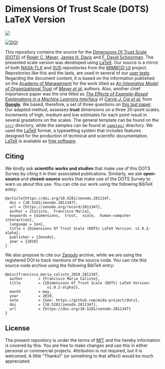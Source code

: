 # Dimensions Of Trust Scale (DOTS) LaTeX Version

<img src="https://upload.wikimedia.org/wikipedia/commons/thumb/9/92/LaTeX_logo.svg/1599px-LaTeX_logo.svg.png">

[![DOI](https://zenodo.org/badge/185374877.svg)](https://zenodo.org/badge/latestdoi/185374877)

This repository contains the source for the [Dimensions Of Trust Scale (DOTS)](http://people.wku.edu/richard.miller/Mayer%20Trust%20article.pdf) of [Roger C. Mayer](https://www.researchgate.net/scientific-contributions/79364000_Roger_C_Mayer), [James H. Davis](https://www.researchgate.net/scientific-contributions/81323154_James_H_Davis) and [F. David Schoorman](https://www.researchgate.net/scientific-contributions/2004290170_F_David_Schoorman). The presented scale version was developed using [LaTeX](https://en.wikipedia.org/wiki/LaTeX). Our source is a mirror of both [NASA-TLX](https://github.com/MIMBCD-UI/nasa-tlx) and [SUS](https://github.com/MIMBCD-UI/sus) repositories from the [MIMBCD-UI](https://github.com/MIMBCD-UI) project. Repositories like this and the lasts, are used in several of our [user tests](https://github.com/MIMBCD-UI/prototype-breast-screening/wiki/User-Research#test-7-multi-modality-vs-assistant-chi2020-). Regarding the document content, it is based on the information published on the [Academy of Management](https://www.jstor.org/publisher/aom) for the work titled as *[An Integrative Model of Organizational Trust](http://people.wku.edu/richard.miller/Mayer%20Trust%20article.pdf)* of *[Mayer et al.](http://people.wku.edu/richard.miller/Mayer%20Trust%20article.pdf)* authors. Also, another chief importance paper was the one titled as *[The Effects of Example-Based Explanations in a Machine Learning Interface](https://dl.acm.org/citation.cfm?id=3301275.3302289)* of *[Carrie J. Cai et al.](https://dl.acm.org/citation.cfm?id=3301275.3302289)* from **[Google](https://dl.acm.org/inst_page.cfm?id=60006191)**. We based, therefore, a set of three questions on [this last paper](https://dl.acm.org/citation.cfm?id=3301275.3302289). Our adapted  method, assesses **trust** dimensions on a three 20-point scales. Increments of high, medium and low estimates for each point result in several gradations on the scales. The general template can be found on the [`src/`](src/) directory, while the *samples* can be found at [`samples/`](samples/) directory. We used the [LaTeX](https://www.latex-project.org/) format, a typesetting system that includes features designed for the production of technical and scientific documentation. [LaTeX](https://www.latex-project.org/) is available as [free software](https://www.latex-project.org/lppl/).

## Citing

We kindly ask **scientific works and studies** that make use of this DOTS Survey by citing it in their associated publications. Similarly, we ask **open-source** and **closed-source** works that make use of the DOTS Survey to warn us about this use. You can cite our work using the following BibTeX entry:

```
@article{https://doi.org/10.5281/zenodo.2811347,
  doi = {10.5281/zenodo.2811347},
  url = {https://zenodo.org/record/2811347},
  author = {Calisto,  Francisco Maria},
  keywords = {dimensions,  trust,  scale,  human-computer interaction},
  language = {en},
  title = {Dimensions Of Trust Scale (DOTS) LaTeX Version: v1.0.2-alpha},
  publisher = {Zenodo},
  year = {2019}
}
```

We also propose to cite our [Zenodo](https://zenodo.org) archive, while we are using the registered DOI to track mentions of the source code. You can cite this source code archive using the following BibTeX entry:

```
@misc{francisco_maria_calisto_2019_2811347,
  author       = {Francisco Maria Calisto},
  title        = {{Dimensions Of Trust Scale (DOTS) LaTeX Version: 
                   v1.0.2-alpha}},
  month        = may,
  year         = 2019,
  note         = {See: https://github.com/mida-project/dots},
  doi          = {10.5281/zenodo.2811347},
  url          = {https://doi.org/10.5281/zenodo.2811347}
}
```

## License

The present repository is under the terms of [MIT](LICENSE) and the hereby information is covered by this. You are free to make changes and use this in either personal or commercial projects. Attribution is not required, but it is welcomed. A little "Thanks!" (or something to that affect) would be much appreciated.
